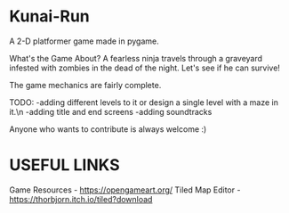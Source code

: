 # Kunai-Run
A 2-D platformer game made in pygame.

What's the Game About?
A fearless ninja travels through a graveyard infested with zombies in the dead of the night. Let's see if he can survive! 

The game mechanics are fairly complete.

TODO:
-adding different levels to it or design a single level with a maze in it.\n
-adding title and end screens
-adding soundtracks

Anyone who wants to contribute is always welcome :)

# USEFUL LINKS
Game Resources - https://opengameart.org/
Tiled Map Editor - https://thorbjorn.itch.io/tiled?download

